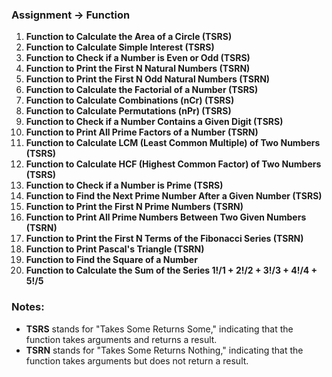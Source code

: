 ### Assignment -> Function

1. **Function to Calculate the Area of a Circle (TSRS)**
2. **Function to Calculate Simple Interest (TSRS)**
3. **Function to Check if a Number is Even or Odd (TSRS)**
4. **Function to Print the First N Natural Numbers (TSRN)**
5. **Function to Print the First N Odd Natural Numbers (TSRN)**
6. **Function to Calculate the Factorial of a Number (TSRS)**
7. **Function to Calculate Combinations (nCr) (TSRS)**
8. **Function to Calculate Permutations (nPr) (TSRS)**
9. **Function to Check if a Number Contains a Given Digit (TSRS)**
10. **Function to Print All Prime Factors of a Number (TSRN)**
11. **Function to Calculate LCM (Least Common Multiple) of Two Numbers (TSRS)**
12. **Function to Calculate HCF (Highest Common Factor) of Two Numbers (TSRS)**
13. **Function to Check if a Number is Prime (TSRS)**
14. **Function to Find the Next Prime Number After a Given Number (TSRS)**
15. **Function to Print the First N Prime Numbers (TSRN)**
16. **Function to Print All Prime Numbers Between Two Given Numbers (TSRN)**
17. **Function to Print the First N Terms of the Fibonacci Series (TSRN)**
18. **Function to Print Pascal's Triangle (TSRN)**
19. **Function to Find the Square of a Number**
20. **Function to Calculate the Sum of the Series 1!/1 + 2!/2 + 3!/3 + 4!/4 + 5!/5**

### Notes:
- **TSRS** stands for "Takes Some Returns Some," indicating that the function takes arguments and returns a result.
- **TSRN** stands for "Takes Some Returns Nothing," indicating that the function takes arguments but does not return a result.
